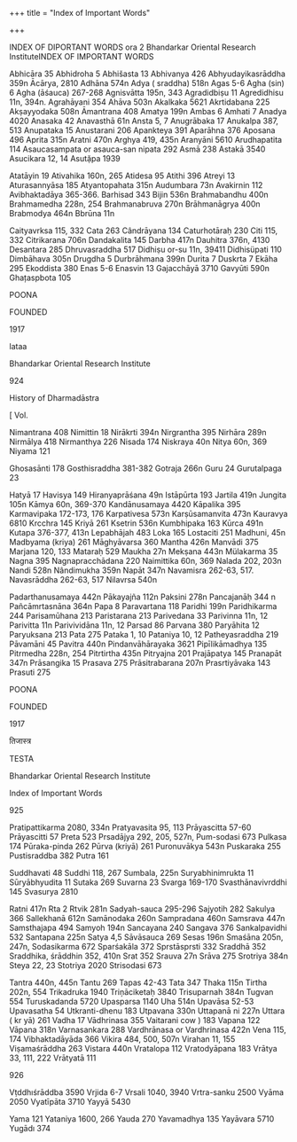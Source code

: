 +++
title = "Index of Important Words"

+++

INDEX OF DIPORTANT WORDS
ora 2 Bhandarkar Oriental Research InstituteINDEX OF IMPORTANT WORDS

Abhicāra 35 Abhidroha 5 Abhišasta 13 Abhivanya 426 Abhyudayikasrāddha 359n Ācārya, 2810 Adhāna 574n Adya ( sraddha) 518n Agas 5-6 Agha (sin) 6 Agha (āśauca) 267-268 Agnisvātta 195n, 343 Agradidbiṣu 11 Agredidhisu 11n, 394n. Agrahāyani 354 Ahāva 503n Akalkaka 5621 Akrtidabana 225 Akṣayyodaka 508n Āmantrana 408 Amatya 199n Ambas 6 Amhati 7 Anadya 4020 Anasaka 42 Anavasthā 61n Ansta 5, 7 Anugrābaka 17 Anukalpa 387, 513 Anupataka 15 Anustarani 206 Apankteya 391 Aparāhna 376 Aposana 496 Aprita 315n Aratni 470n Arghya 419, 435n Aranyāni 5610 Arudhapatita 114 Asaucasampata or asauca-san nipata 292 Asmā 238 Astakā 3540 Asucikara 12, 14 Asutặpa 1939

Atatāyin 19 Ativahika 160n, 265 Atidesa 95 Atithi 396 Atreyi 13 Aturasannyāsa 185 Atyantopahata 315n Audumbara 73n Avakirnin 112 Avibhaktadāya 365-366. Barhisad 343 Bijin 536n Brahmabandhu 400n Brahmamedha 228n, 254 Brahmanabruva 270n Brāhmanāgrya 400n Brabmodya 464n Bbrūna 11n

Caityavrksa 115, 332 Cata 263 Cândrāyana 134 Caturhotāraḥ 230 Citi 115, 332 Citrikarana 706n Dandakalita 145 Darbha 417n Dauhitra 376n, 4130 Desantara 285 Dhruvasraddha 517 Didhiṣu or-su 11n, 39411 Didhisüpati 110 Dimbāhava 305n Drugdha 5 Durbrāhmana 399n Durita 7 Duskrta 7 Ekāha 295 Ekoddista 380 Enas 5-6 Enasvin 13 Gajacchāyā 3710 Gavyūti 590n Ghațaspbota 105

POONA

FOUNDED

1917

lataa

Bhandarkar Oriental Research Institute

924

History of Dharmadāstra

[ Vol.

Nimantrana 408 Nimittin 18 Nirākrti 394n Nirgrantha 395 Nirhāra 289n Nirmālya 418 Nirmanthya 226 Nisada 174 Niskraya 40n Nitya 60n, 369 Niyama 121

Ghosasānti 178 Gosthisraddha 381-382 Gotraja 266n Guru 24 Gurutalpaga 23

Hatyā 17 Havisya 149 Hiranyaprāśana 49n Istāpūrta 193 Jartila 419n Jungita 105n Kāmya 60n, 369-370 Kandānusamaya 4420 Kāpalika 395 Karmavipaka 172-173, 176 Karpativesa 573n Karṣūsamanvita 473n Kauravya 6810 Krcchra 145 Kriyā 261 Ksetrin 536n Kumbhipaka 163 Kūrca 491n Kutapa 376-377, 413n Lepabhājah 483 Loka 165 Lostaciti 251 Madhuni, 45n Madbyama (kriya) 261 Māghyāvarsa 360 Mantha 426n Manvādi 375 Marjana 120, 133 Mataraḥ 529 Maukha 27n Mekṣana 443n Mülakarma 35 Nagna 395 Nagnapracchādana 220 Naimittika 60n, 369 Nalada 202, 203n Nandi 528n Nândimukha 359n Napāt 347n Navamisra 262-63, 517. Navasrāddha 262-63, 517 Nilavrsa 540n

Padarthanusamaya 442n Pākayajña 112n Paksini 278n Pancajanāḥ 344 n Pañcāmrtasnāna 364n Papa 8 Paravartana 118 Paridhi 199n Paridhikarma 244 Parisamūhana 213 Paristarana 213 Parivedana 33 Parivinna 11n, 12 Parivitta 11n Parivividāna 11n, 12 Parsad 86 Parvana 380 Paryāhita 12 Paryuksana 213 Pata 275 Pataka 1, 10 Pataniya 10, 12 Patheyasraddha 219 Pāvamāni 45 Pavitra 440n Pindanvāhārayaka 3621 Pipīlikāmadhya 135 Pitrmedha 228n, 254 Pitrtirtha 435n Pitryajna 201 Prajāpatya 145 Pranapāt 347n Prāsangika 15 Prasava 275 Prāsitrabarana 207n Prasrtiyāvaka 143 Prasuti 275

POONA

FOUNDED

1917

तिजास्त्र

TESTA

Bhandarkar Oriental Research Institute

Index of Important Words

925

Pratipattikarma 2080, 334n Pratyavasita 95, 113 Prāyascitta 57-60 Prāyascitti 57 Preta 523 Prsadājya 292, 205, 527n, Pum-sodasi 673 Pulkasa 174 Pūraka-pinda 262 Pūrva (kriyā) 261 Puronuvākya 543n Puskaraka 255 Pustisraddba 382 Putra 161

Suddhavati 48 Suddhi 118, 267 Sumbala, 225n Suryabhinimrukta 11 Sūryābhyudita 11 Sutaka 269 Suvarna 23 Svarga 169-170 Svasthānavivrddhi 145 Svasurya 2810

Ratni 417n Rta 2 Rtvik 281n Sadyah-sauca 295-296 Sajyotih 282 Sakulya 366 Sallekhanā 612n Samānodaka 260n Sampradana 460n Samsrava 447n Samsthajapa 494 Samyoh 194n Sancayana 240 Sangava 376 Sankalpavidhi 532 Santapana 225n Satya 4,5 Sāvāsauca 269 Sesas 196n Smaśāna 205n, 247n, Sodasikarma 672 Sparśakāla 372 Sprstāsprsti 332 Sraddhā 352 Sraddhika, śrāddhin 352, 410n Srat 352 Srauva 27n Srāva 275 Srotriya 384n Steya 22, 23 Stotriya 2020 Strisodasi 673

Tantra 440n, 445n Tantu 269 Tapas 42-43 Tata 347 Thaka 115n Tirtha 202n, 554 Trikadruka 1940 Triņāciketaḥ 3840 Trisuparnah 384n Tugvan 554 Turuskadanda 5720 Upasparsa 1140 Uha 514n Upavāsa 52-53 Upavasatha 54 Utkranti-dhenu 183 Utpavana 330n Uttapanā ni 227n Uttara ( kr yā) 261 Vadha 17 Vādhrinasa 355 Vaitarani cow ) 183 Vapana 122 Vāpana 318n Varnasankara 288 Vardhrānasa or Vardhrinasa 422n Vena 115, 174 Vibhaktadāyāda 366 Vikira 484, 500, 507n Virahan 11, 155 Viṣamaśrāddha 263 Vistara 440n Vratalopa 112 Vratodyāpana 183 Vrātya 33, 111, 222 Vrātyatā 111


926



Vṭddhıśrāddba 3590 Vrjida 6-7 Vrsali 1040, 3940 Vrtra-sanku 2500 Vyāma 2050 Vyatīpāta 3710 Yayyā 5430

Yama 121 Yataniya 1600, 266 Yauda 270 Yavamadhya 135 Yayāvara 5710 Yugādı 374
